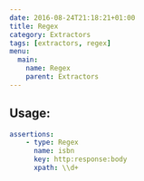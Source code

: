 ```yaml
---
date: 2016-08-24T21:18:21+01:00
title: Regex
category: Extractors
tags: [extractors, regex]
menu:
  main:
    name: Regex
    parent: Extractors
---
```


## Usage:

```yaml
assertions:
    - type: Regex
      name: isbn
      key: http:response:body
      xpath: \\d+
```
